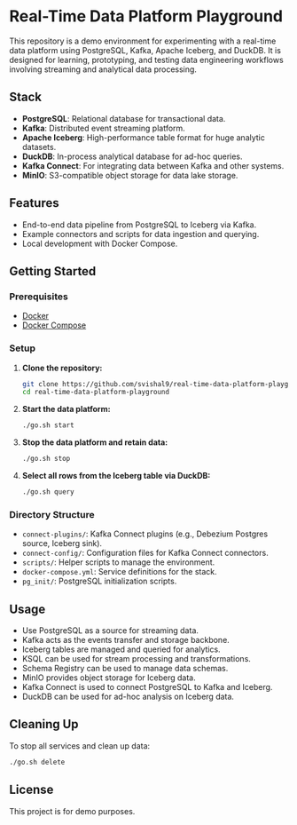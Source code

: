 # Real-Time Data Platform Playground

This repository is a demo environment for experimenting with a real-time data platform using PostgreSQL, Kafka, Apache Iceberg, and DuckDB. It is designed for learning, prototyping, and testing data engineering workflows involving streaming and analytical data processing.

## Stack

- **PostgreSQL**: Relational database for transactional data.
- **Kafka**: Distributed event streaming platform.
- **Apache Iceberg**: High-performance table format for huge analytic datasets.
- **DuckDB**: In-process analytical database for ad-hoc queries.
- **Kafka Connect**: For integrating data between Kafka and other systems.
- **MinIO**: S3-compatible object storage for data lake storage.

## Features

- End-to-end data pipeline from PostgreSQL to Iceberg via Kafka.
- Example connectors and scripts for data ingestion and querying.
- Local development with Docker Compose.

## Getting Started

### Prerequisites

- [Docker](https://www.docker.com/)
- [Docker Compose](https://docs.docker.com/compose/)

### Setup

1. **Clone the repository:**
   ```sh
   git clone https://github.com/svishal9/real-time-data-platform-playground.git
   cd real-time-data-platform-playground
   ```

2. **Start the data platform:**
   ```sh
   ./go.sh start
   ```

3. **Stop the data platform and retain data:**
   ```sh
   ./go.sh stop
   ```
   
4. **Select all rows from the Iceberg table via DuckDB:**
   ```sh
   ./go.sh query
   ```

### Directory Structure

- `connect-plugins/`: Kafka Connect plugins (e.g., Debezium Postgres source, Iceberg sink).
- `connect-config/`: Configuration files for Kafka Connect connectors.
- `scripts/`: Helper scripts to manage the environment.
- `docker-compose.yml`: Service definitions for the stack.
- `pg_init/`: PostgreSQL initialization scripts.

## Usage

- Use PostgreSQL as a source for streaming data.
- Kafka acts as the events transfer and storage backbone.
- Iceberg tables are managed and queried for analytics.
- KSQL can be used for stream processing and transformations.
- Schema Registry can be used to manage data schemas.
- MinIO provides object storage for Iceberg data.
- Kafka Connect is used to connect PostgreSQL to Kafka and Iceberg.
- DuckDB can be used for ad-hoc analysis on Iceberg data.

## Cleaning Up

To stop all services and clean up data:
```sh
./go.sh delete
```

## License

This project is for demo purposes.
